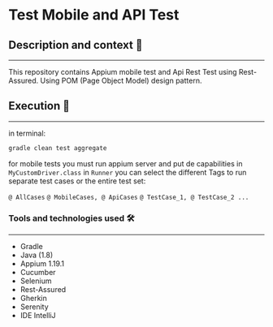 # Test Mobile and API Test

## Description and context 📖
---
This repository contains Appium mobile test and Api Rest Test using Rest-Assured.
Using POM (Page Object Model) design pattern.


## Execution 🚀
---
in terminal:

```bash
gradle clean test aggregate
```
for mobile tests you must run appium server and put de capabilities in `MyCustomDriver.class`
in `Runner` you can select the different Tags to run separate test cases or the entire test set:

`@ AllCases`
`@ MobileCases, @ ApiCases`
`@ TestCase_1, @ TestCase_2 ...`

### Tools and technologies used 🛠
---
- Gradle
- Java (1.8)
- Appium 1.19.1
- Cucumber
- Selenium
- Rest-Assured
- Gherkin
- Serenity
- IDE IntelliJ